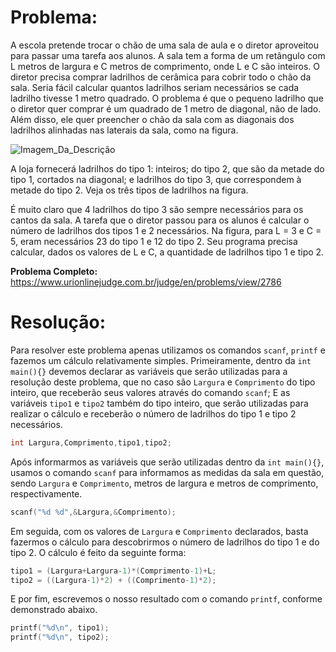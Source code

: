 # Problema:

A escola pretende trocar o chão de uma sala de aula e o diretor aproveitou para passar uma tarefa aos alunos. A sala tem a forma de um retângulo com L metros de largura e C metros de comprimento, onde L e C são inteiros. O diretor precisa comprar ladrilhos de cerâmica para cobrir todo o chão da sala. Seria fácil calcular quantos ladrilhos seriam necessários se cada ladrilho tivesse 1 metro quadrado. O problema é que o pequeno ladrilho que o diretor quer comprar é um quadrado de 1 metro de diagonal, não de lado. Além disso, ele quer preencher o chão da sala com as diagonais dos ladrilhos alinhadas nas laterais da sala, como na figura.

![Imagem_Da_Descrição](https://resources.urionlinejudge.com.br/gallery/images/problems/UOJ_2786.png)

A loja fornecerá ladrilhos do tipo 1: inteiros; do tipo 2, que são da metade do tipo 1, cortados na diagonal; e ladrilhos do tipo 3, que correspondem à metade do tipo 2. Veja os três tipos de ladrilhos na figura.

É muito claro que 4 ladrilhos do tipo 3 são sempre necessários para os cantos da sala. A tarefa que o diretor passou para os alunos é calcular o número de ladrilhos dos tipos 1 e 2 necessários. Na figura, para L = 3 e C = 5, eram necessários 23 do tipo 1 e 12 do tipo 2. Seu programa precisa calcular, dados os valores de L e C, a quantidade de ladrilhos tipo 1 e tipo 2.

**Problema Completo:** https://www.urionlinejudge.com.br/judge/en/problems/view/2786

# Resolução:

Para resolver este problema apenas utilizamos os comandos `scanf`, `printf` e fazemos um cálculo relativamente simples. Primeiramente, dentro da `int main(){}` devemos declarar as variáveis que serão utilizadas para a resolução deste problema, que no caso são `Largura` e `Comprimento` do tipo inteiro, que receberão seus valores através do comando `scanf`; E as variáveis `tipo1` e `tipo2` também do tipo inteiro, que serão utilizadas para realizar o cálculo e receberão o número de ladrilhos do tipo 1 e tipo 2 necessários.

```c
int Largura,Comprimento,tipo1,tipo2;
```

Após informarmos as variáveis que serão utilizadas dentro da `int main(){}`, usamos o comando `scanf` para informamos as medidas da sala em questão, sendo `Largura` e `Comprimento`, metros de largura e metros de comprimento, respectivamente.

```c
scanf("%d %d",&Largura,&Comprimento);
```

Em seguida, com os valores de `Largura` e `Comprimento` declarados, basta fazermos o cálculo para descobrirmos o número de ladrilhos do tipo 1 e do tipo 2. O cálculo é feito da seguinte forma:

```c
tipo1 = (Largura+Largura-1)*(Comprimento-1)+L;
tipo2 = ((Largura-1)*2) + ((Comprimento-1)*2);
```

E por fim, escrevemos o nosso resultado com o comando `printf`, conforme demonstrado abaixo.

```c
printf("%d\n", tipo1);
printf("%d\n", tipo2);
```
